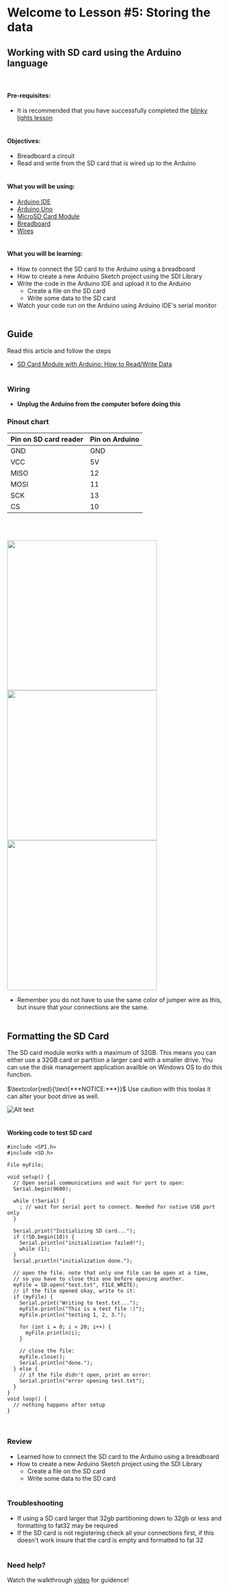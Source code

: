 # Welcome to Lesson #5: Storing the data

## Working with SD card using the Arduino language
<br>

#### Pre-requisites:
- It is recommended that you have successfully completed the [blinky lights lesson](/c/arduino/lesson1/)
<br><br>

#### Objectives:
- Breadboard a circuit
- Read and write from the SD card that is wired up to the Arduino 
<br><br>

#### What you will be using:
- [Arduino IDE](screenshots/arduino-ide.png)
- [Arduino Uno](screenshots/arduino-uno-r3.png)
- [MicroSD Card Module](../lesson1/photos/sd_card_module.jpg)
- [Breadboard](screenshots/breadboard.png)
- [Wires](../lesson3/screenshots/1956-02.jpg)
<br><br>

#### What you will be learning:
- How to connect the SD card to the Arduino using a breadboard
- How to create a new Arduino Sketch project using the SDI Library
- Write the code in the Arduino IDE and upload it to the Arduino
  - Create a file on the SD card
  - Write some data to the SD card
- Watch your code run on the Arduino using Arduino IDE's serial monitor
<br><br>

## Guide
Read this article  and follow the steps
- [SD Card Module with Arduino: How to Read/Write Data](https://create.arduino.cc/projecthub/electropeak/sd-card-module-with-arduino-how-to-read-write-data-37f390)
<br><br>

### Wiring
- **Unplug the Arduino from the computer before doing this**

### Pinout chart
Pin on SD card reader | Pin on Arduino  
------ | ------
GND   | GND  
VCC   | 5V  
MISO   | 12  
MOSI   | 11  
SCK   | 13  
CS   | 10  
<br><br>

<img src=screenshots/SDCardSIDE.jpg width="350" ><br>
<img src=screenshots/ArduinoSdcard1.jpg width="350" ><br>
<img src=screenshots/ArduinoSDcard2.jpg width="350" ><br>
- Remember you do not have to use the same color of jumper wire as this, but insure that your connections are the same. 
<br><br>

## Formatting the SD Card
The SD card module works with a maximum of 32GB. This means you can either use a 32GB card or partition a larger card with a smaller drive. You can use the disk management application availble on Windows OS to do this function.<br><br>
$\textcolor{red}{\text{***NOTICE:***}}$ Use caution with this toolas it can alter your boot drive as well.

![Alt text](videos/sdCardFormat.gif)
<br><br>
#### Working code to test SD card
```
#include <SPI.h>
#include <SD.h>

File myFile;

void setup() {
  // Open serial communications and wait for port to open:
  Serial.begin(9600);

  while (!Serial) {
    ; // wait for serial port to connect. Needed for native USB port only
  }

  Serial.print("Initializing SD card...");
  if (!SD.begin(10)) {
    Serial.println("initialization failed!");
    while (1);
  }
  Serial.println("initialization done.");

  // open the file. note that only one file can be open at a time,
  // so you have to close this one before opening another.
  myFile = SD.open("test.txt", FILE_WRITE);
  // if the file opened okay, write to it:
  if (myFile) {
    Serial.print("Writing to test.txt...");
    myFile.println("This is a test file :)");
    myFile.println("testing 1, 2, 3.");

    for (int i = 0; i < 20; i++) {
      myFile.println(i);
    }

    // close the file:
    myFile.close();
    Serial.println("done.");
  } else {
    // if the file didn't open, print an error:
    Serial.println("error opening test.txt");
  }
}
void loop() {
  // nothing happens after setup
}
```
<br>

### Review
- Learned how to connect the SD card to the Arduino using a breadboard
- How to create a new Arduino Sketch project using the SDI Library
  - Create a file on the SD card
  - Write some data to the SD card
<br><br>

### Troubleshooting
- If using a SD card larger that 32gb partitioning down to 32gb or less and formatting to fat32 may be required
- If the SD card is not registering check all your connections first, if this doesn't work insure that the card is empty and formatted to fat 32
<br><br>

### Need help?
Watch the walkthrough [video](videos/Lesson5.mp4?raw=true) for guidence!